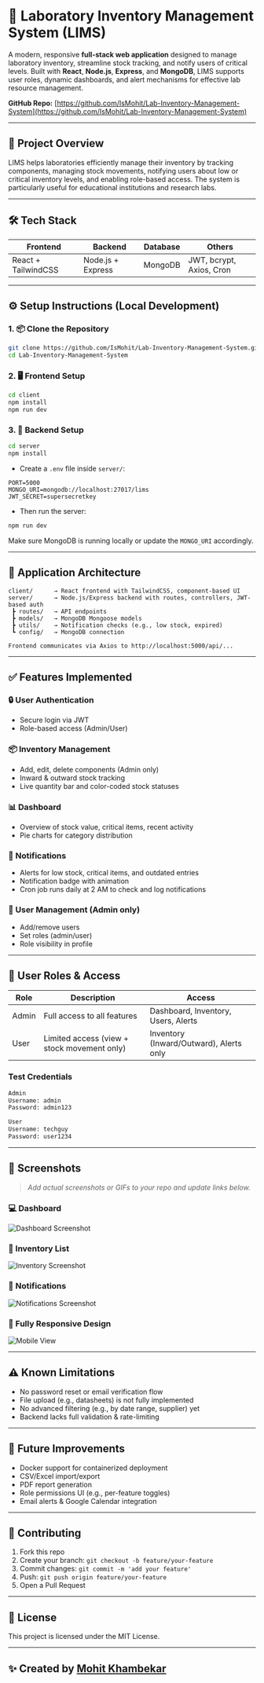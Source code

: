 # 🧪 Laboratory Inventory Management System (LIMS)

A modern, responsive **full-stack web application** designed to manage laboratory inventory, streamline stock tracking, and notify users of critical levels. Built with **React**, **Node.js**, **Express**, and **MongoDB**, LIMS supports user roles, dynamic dashboards, and alert mechanisms for effective lab resource management.

**GitHub Repo:** [https://github.com/IsMohit/Lab-Inventory-Management-System](https://github.com/IsMohit/Lab-Inventory-Management-System)

---

## 🚀 Project Overview

LIMS helps laboratories efficiently manage their inventory by tracking components, managing stock movements, notifying users about low or critical inventory levels, and enabling role-based access. The system is particularly useful for educational institutions and research labs.

---

## 🛠️ Tech Stack

| Frontend            | Backend            | Database   | Others                     |
|---------------------|--------------------|------------|----------------------------|
| React + TailwindCSS | Node.js + Express  | MongoDB    | JWT, bcrypt, Axios, Cron   |

---

## ⚙️ Setup Instructions (Local Development)

### 1. 📦 Clone the Repository

```bash
git clone https://github.com/IsMohit/Lab-Inventory-Management-System.git
cd Lab-Inventory-Management-System
```

### 2. 🖥 Frontend Setup

```bash
cd client
npm install
npm run dev
```

### 3. 🔧 Backend Setup

```bash
cd server
npm install
```

- Create a `.env` file inside `server/`:

```env
PORT=5000
MONGO_URI=mongodb://localhost:27017/lims
JWT_SECRET=supersecretkey
```

- Then run the server:

```bash
npm run dev
```

Make sure MongoDB is running locally or update the `MONGO_URI` accordingly.

---

## 🧱 Application Architecture

```
client/      → React frontend with TailwindCSS, component-based UI
server/      → Node.js/Express backend with routes, controllers, JWT-based auth
 ┣ routes/   → API endpoints
 ┣ models/   → MongoDB Mongoose models
 ┣ utils/    → Notification checks (e.g., low stock, expired)
 ┗ config/   → MongoDB connection

Frontend communicates via Axios to http://localhost:5000/api/...
```

---

## ✅ Features Implemented

### 🔒 User Authentication
- Secure login via JWT
- Role-based access (Admin/User)

### 📦 Inventory Management
- Add, edit, delete components (Admin only)
- Inward & outward stock tracking
- Live quantity bar and color-coded stock statuses

### 📊 Dashboard
- Overview of stock value, critical items, recent activity
- Pie charts for category distribution

### 🔔 Notifications
- Alerts for low stock, critical items, and outdated entries
- Notification badge with animation
- Cron job runs daily at 2 AM to check and log notifications

### 👥 User Management (Admin only)
- Add/remove users
- Set roles (admin/user)
- Role visibility in profile

---

## 👤 User Roles & Access

| Role   | Description                                     | Access                                  |
|--------|-------------------------------------------------|-----------------------------------------|
| Admin  | Full access to all features                     | Dashboard, Inventory, Users, Alerts     |
| User   | Limited access (view + stock movement only)     | Inventory (Inward/Outward), Alerts only |

### Test Credentials

```txt
Admin
Username: admin
Password: admin123

User
Username: techguy
Password: user1234
```

---

## 📸 Screenshots

> _Add actual screenshots or GIFs to your repo and update links below._

### 💻 Dashboard  
![Dashboard Screenshot](https://github.com/IsMohit/Lab-Inventory-Management-System/blob/main/dashboard.gif)

### 🧾 Inventory List  
![Inventory Screenshot](https://github.com/IsMohit/Lab-Inventory-Management-System/blob/main/inventory.png)

### 🔔 Notifications  
![Notifications Screenshot](https://github.com/IsMohit/Lab-Inventory-Management-System/blob/main/notifications.gif)

### 📱 Fully Responsive Design  
![Mobile View](https://github.com/IsMohit/Lab-Inventory-Management-System/blob/main/mobile-view.gif)

---

## ⚠️ Known Limitations

- No password reset or email verification flow
- File upload (e.g., datasheets) is not fully implemented
- No advanced filtering (e.g., by date range, supplier) yet
- Backend lacks full validation & rate-limiting

---

## 🔮 Future Improvements

- Docker support for containerized deployment
- CSV/Excel import/export
- PDF report generation
- Role permissions UI (e.g., per-feature toggles)
- Email alerts & Google Calendar integration

---

## 🤝 Contributing

1. Fork this repo
2. Create your branch: `git checkout -b feature/your-feature`
3. Commit changes: `git commit -m 'add your feature'`
4. Push: `git push origin feature/your-feature`
5. Open a Pull Request

---

## 📄 License

This project is licensed under the MIT License.

---

## ✨ Created by [Mohit Khambekar](https://github.com/IsMohit)